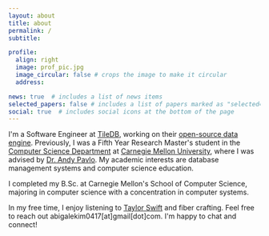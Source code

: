 ```yaml
---
layout: about
title: about
permalink: /
subtitle:

profile:
  align: right
  image: prof_pic.jpg
  image_circular: false # crops the image to make it circular
  address:

news: true  # includes a list of news items
selected_papers: false # includes a list of papers marked as "selected={true}"
social: true  # includes social icons at the bottom of the page
---
```


I'm a Software Engineer at [TileDB](https://tiledb.com/), working on their [open-source data engine](https://github.com/TileDB-Inc/TileDB). Previously, I was a Fifth Year Research Master's student in the [Computer Science Department](https://csd.cmu.edu/) at [Carnegie Mellon University](https://www.cmu.edu/), where I was advised by [Dr. Andy Pavlo](http://www.cs.cmu.edu/~pavlo/). My academic interests are database management systems and computer science education.

I completed my B.Sc. at Carnegie Mellon's School of Computer Science, majoring in computer science with a concentration in computer systems.

In my free time, I enjoy listening to [Taylor Swift](https://twitter.com/abigale_kim/status/1645590351166722050) and fiber crafting. Feel free to reach out abigalekim0417[at]gmail[dot]com. I'm happy to chat and connect!